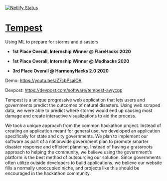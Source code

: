 [![Netlify Status](https://api.netlify.com/api/v1/badges/a3df8cb8-3597-48a6-8127-41a38296dbed/deploy-status)](https://app.netlify.com/sites/tempestai/deploys)

# [Tempest](https://tempestai.tech/)
Using ML to prepare for storms and disasters

- **1st Place Overall, Internship Winner @ FlareHacks 2020**

- **1st Place Overall, Internship Winner @ Modhacks 2020**

- **3rd Place Overall @ HarmonyHacks 2.0 2020**

Demo: https://youtu.be/JZ7cbPsaiOA

Devpost: https://devpost.com/software/tempest-awycgp

Tempest is a unique progressive web application that lets users and governments predict the outcomes of natural disasters. Using web scraped data, we were able to predict where storms would end up causing most damage and create interactive visualizations to aid the process. 

We took a unique approach from the common hackathon project. Instead of creating an application meant for general use, we developed an application specifically for state and city governments. We plan to implement our software as part of a nationwide government plan to promote smarter disaster response and efficient planning. Instead of having a grassroots approach to helping the community, we believe using the government’s platform is the best method of outsourcing our solution. Since governments often utilize outside developers to build applications, we believe our website fills a normally unoccupied niche, and projects like this should be encouraged in the hackathon community. 

